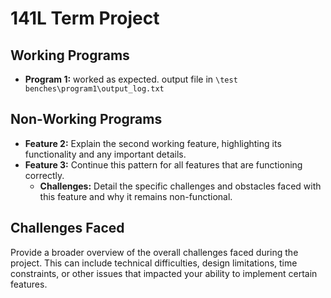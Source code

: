 # 141L Term Project



## Working Programs
- **Program 1:** worked as expected. output file in ```\test benches\program1\output_log.txt```


## Non-Working Programs
- **Feature 2:** Explain the second working feature, highlighting its functionality and any important details.
- **Feature 3:** Continue this pattern for all features that are functioning correctly.
  - **Challenges:** Detail the specific challenges and obstacles faced with this feature and why it remains non-functional.

## Challenges Faced
Provide a broader overview of the overall challenges faced during the project. This can include technical difficulties, design limitations, time constraints, or other issues that impacted your ability to implement certain features.

